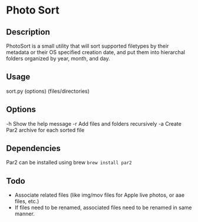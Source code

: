 # Photo Sort #

## Description ##
PhotoSort is a small utility that will sort supported filetypes by their metadata or their OS specified creation date, and put them into hierarchal folders organized by year, month, and day.

## Usage ##
sort.py (options) (files/directories)

## Options ##
-h   Show the help message
-r   Add files and folders recursively
-a   Create Par2 archive for each sorted file

## Dependencies ##
Par2 can be installed using brew
`brew install par2`

## Todo ##
* Associate related files (like img/mov files for Apple live photos, or aae files, etc.)
* If files need to be renamed, associated files need to be renamed in same manner.

